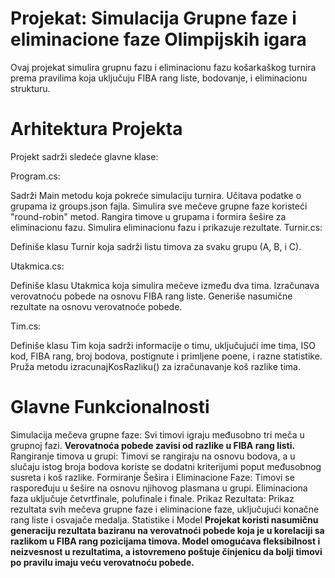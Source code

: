 # Projekat: Simulacija Grupne faze i eliminacione faze Olimpijskih igara
Ovaj projekat simulira grupnu fazu i eliminacionu fazu košarkaškog turnira prema pravilima koja uključuju FIBA rang liste, bodovanje, i eliminacionu strukturu.

# Arhitektura Projekta
Projekt sadrži sledeće glavne klase:

Program.cs:

Sadrži Main metodu koja pokreće simulaciju turnira.
Učitava podatke o grupama iz groups.json fajla.
Simulira sve mečeve grupne faze koristeći "round-robin" metod.
Rangira timove u grupama i formira šešire za eliminacionu fazu.
Simulira eliminacionu fazu i prikazuje rezultate.
Turnir.cs:

Definiše klasu Turnir koja sadrži listu timova za svaku grupu (A, B, i C).

Utakmica.cs:

Definiše klasu Utakmica koja simulira mečeve između dva tima.
Izračunava verovatnoću pobede na osnovu FIBA rang liste.
Generiše nasumične rezultate na osnovu verovatnoće pobede.

Tim.cs:

Definiše klasu Tim koja sadrži informacije o timu, uključujući ime tima, ISO kod, FIBA rang, broj bodova, postignute i primljene poene, i razne statistike.
Pruža metodu izracunajKosRazliku() za izračunavanje koš razlike tima.

# Glavne Funkcionalnosti
Simulacija mečeva grupne faze: Svi timovi igraju međusobno tri meča u grupnoj fazi. **Verovatnoća pobede zavisi od razlike u FIBA rang listi.**
Rangiranje timova u grupi: Timovi se rangiraju na osnovu bodova, a u slučaju istog broja bodova koriste se dodatni kriterijumi poput međusobnog susreta i koš razlike.
Formiranje Šešira i Eliminacione Faze: Timovi se raspoređuju u šešire na osnovu njihovog plasmana u grupi. Eliminaciona faza uključuje četvrtfinale, polufinale i finale.
Prikaz Rezultata: Prikaz rezultata svih mečeva grupne faze i eliminacione faze, uključujući konačne rang liste i osvajače medalja.
Statistike i Model
**Projekat koristi nasumičnu generaciju rezultata baziranu na verovatnoći pobede koja je u korelaciji sa razlikom u FIBA rang pozicijama timova.
Model omogućava fleksibilnost i neizvesnost u rezultatima, a istovremeno poštuje činjenicu da bolji timovi po pravilu imaju veću verovatnoću pobede.**
